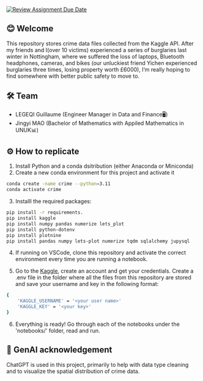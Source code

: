 [![Review Assignment Due Date](https://classroom.github.com/assets/deadline-readme-button-22041afd0340ce965d47ae6ef1cefeee28c7c493a6346c4f15d667ab976d596c.svg)](https://classroom.github.com/a/VaFOWmpj)

## 😊 Welcome
This repository stores crime data files collected from the Kaggle API. After my friends and I(over 10 victims) experienced a series of burglaries last winter in Nottingham, where we suffered the loss of laptops, Bluetooth headphones, cameras, and bikes (our unluckiest friend Yichen experienced burglaries three times, losing property worth £6000), I’m really hoping to find somewhere with better public safety to move to.


## 🛠 Team

- LEGEQI Guillaume (Engineer Manager in Data and Finance🖥)
- Jingyi MAO (Bachelor of Mathematics with Appiled Mathematics in UNUK📊)

## ⚙️ How to replicate
1. Install Python and a conda dsitribution (either Anaconda or Miniconda)
2. Create a new conda environment for this project and activate it
```bash
conda create -name crime --python=3.11
conda activate crime
```

3. Installl the required packages:
```bash
pip install -r requirements.
pip install kaggle
pip install numpy pandas numerize lets_plot
pip install python-dotenv
pip install plotnine
pip install pandas numpy lets-plot numerize tqdm sqlalchemy jupysql
```

4. If running on VSCode, clone this repository and activate the correct environment every time you are running a notebook.

5. Go to the [Kaggle](https://www.kaggle.com/), create an account and get your credentials. Create a .env file in the folder where all the files from this repository are stored and save your username and key in the following format:
```bash
{
    'KAGGLE_USERNAME' = '<your user name>'
    'KAGGLE_KEY' = '<your key>'
}
```

6. Everything is ready! Go through each of the notebooks under the 'notebooks/' folder, read and run.


 
## 🤖 GenAI acknowledgement
ChatGPT is used in this project, primarily to help with data type cleaning and to visualize the spatial distribution of crime data.